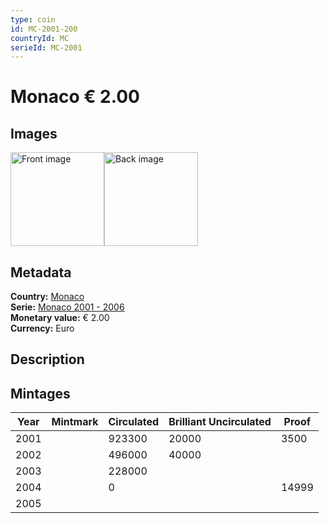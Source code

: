 ```yaml
---
type: coin
id: MC-2001-200
countryId: MC
serieId: MC-2001
---
```


# Monaco € 2.00

## Images

<img src="../../../Images/common-2002-200.png" height="150" alt="Front image"><img src="Images/monaco-2001-200.png" height="150" alt="Back image">

## Metadata

**Country:** [Monaco](../index.md)\
**Serie:** [Monaco 2001 - 2006](index.md)\
**Monetary value:** € 2.00\
**Currency:** Euro

## Description


## Mintages

| Year | Mintmark | Circulated | Brilliant Uncirculated | Proof |
| ---- | -------- | ---------- | ---------------------- | ----- |
| 2001 |  | 923300| 20000 | 3500 |
| 2002 |  | 496000| 40000 |  |
| 2003 |  | 228000|  |  |
| 2004 |  | 0|  | 14999 |
| 2005 |  | |  |  |
